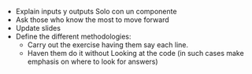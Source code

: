 - Explain inputs y outputs Solo con un componente
- Ask those who know the most to move forward 
- Update slides
- Define the different methodologies:
  - Carry out the exercise having them say each line.
  - Haven them do it without Looking at the code (in such cases make emphasis on where to look for answers)
